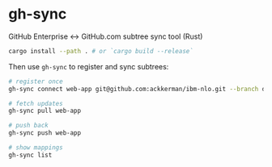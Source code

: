 # gh-sync

GitHub Enterprise ↔ GitHub.com subtree sync tool (Rust)

```bash
cargo install --path . # or `cargo build --release`
```

Then use `gh-sync` to register and sync subtrees:

```bash
# register once
gh-sync connect web-app git@github.com:ackkerman/ibm-nlo.git --branch dev_ui

# fetch updates
gh-sync pull web-app

# push back
gh-sync push web-app

# show mappings
gh-sync list
```
